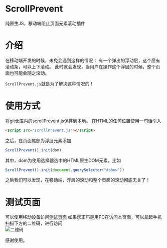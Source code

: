 # ScrollPrevent
纯原生JS，移动端阻止页面元素滚动插件

# 介绍
在移动端开发的时候，未免会遇到这样的情况：
有一个弹出的浮动层，这个层有滚动条，可以上下滚动。
此时就会发现，当用户在操作这个浮层的时候，整个页面也可能会随之滚动。

`ScrollPrevent.js`就是为了解决这种情况的！

# 使用方式
将git仓库内的scrollPrevent.js保存到本地。
在HTML的任何位置使用一句话引入
```html
<script src="scrollPrevent.js"></script>
```
之后，在页面尾部为浮层元素添加
```javascript
ScrollPrevent().init(dom)
```
其中，dom为使用选择器选中的HTML原生DOM元素。比如
```javascript
ScrollPrevent().init(document.querySelector("#show"))
```
之后我们可以发现，在移动端，浮层的滚动和整个页面的滚动彻底无关了！

# 测试页面
可以使用移动设备访问[测试页面](http://139.129.132.196/scrollprevent/)
如果您正巧是用PC在访问本页面，可以拿起手机扫描下方的二维码，进行访问
<br>
![二维码](https://image.hduzplus.xyz/image/1488113445465.png)


感谢使用。
